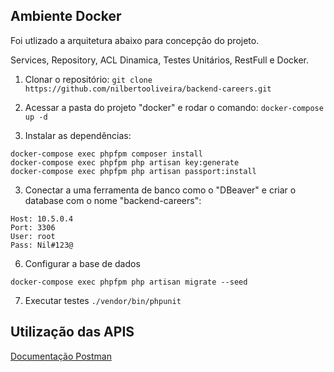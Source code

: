## Ambiente Docker

Foi utlizado a arquitetura abaixo para concepção do projeto.

Services, Repository, ACL Dinamica, Testes Unitários, RestFull e Docker.

1. Clonar o repositório:
`git clone https://github.com/nilbertooliveira/backend-careers.git`

2. Acessar a pasta do projeto "docker" e rodar o comando:
	`docker-compose up -d`
    
3. Instalar as dependências:
 ```
docker-compose exec phpfpm composer install
docker-compose exec phpfpm php artisan key:generate
docker-compose exec phpfpm php artisan passport:install
 ```
 
3. Conectar a uma ferramenta de banco como o "DBeaver" e criar o database com o nome "backend-careers":
```
Host: 10.5.0.4
Port: 3306
User: root
Pass: Nil#123@
```
6. Configurar a base de dados
```
docker-compose exec phpfpm php artisan migrate --seed
```

7. Executar testes
`./vendor/bin/phpunit`
## Utilização das APIS
[Documentação Postman](https://www.getpostman.com/collections/73f00f2310ada9497150)
